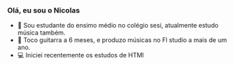 ### Olá, eu sou o Nicolas

- 🔭 Sou estudante do ensimo médio no colégio sesi, atualmente estudo música também.
- 🎸 Toco guitarra a 6 meses, e produzo músicas no Fl studio a mais de um ano.
- 💻 Iniciei recentemente os estudos de HTMl
